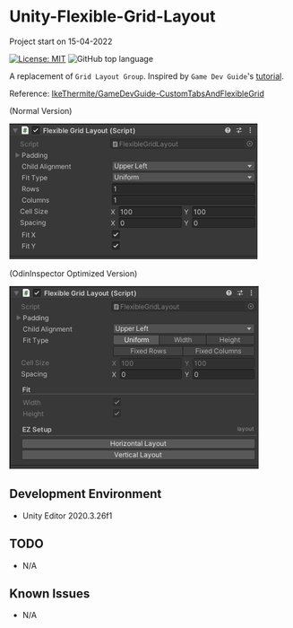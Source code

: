 # Unity-Flexible-Grid-Layout
Project start on 15-04-2022

[![License: MIT](https://img.shields.io/badge/License-MIT-green.svg)](LICENSE)
![GitHub top language](https://img.shields.io/github/languages/top/soranoo/Unity-Flexible-Grid-Layout)

A replacement of `Grid Layout Group`. Inspired by `Game Dev Guide`'s [tutorial](https://youtu.be/CGsEJToeXmA?t=370).

Reference: [IkeThermite/GameDevGuide-CustomTabsAndFlexibleGrid](https://github.com/soranoo/GameDevGuide-CustomTabsAndFlexibleGrid/blob/master/Custom%20Tabs%20and%20Flexible%20Grid/Assets/Scripts/FlexibleGridLayout.cs)

(Normal Version)


![alt text](/docs/imgs/normal-demo.png)

(OdinInspector Optimized Version)


![alt text](/docs/imgs/odinInspector-optimized-demo.png)


## Development Environment
* Unity Editor 2020.3.26f1

## TODO
* N/A

## Known Issues
* N/A
